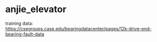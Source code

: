 # anjie_elevator  
training data:  
https://csegroups.case.edu/bearingdatacenter/pages/12k-drive-end-bearing-fault-data 
